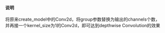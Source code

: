 #### 说明
将原来create_model中的Conv2d，将group参数替换为输出的channels个数，并再接一个kernel_size为1的Conv2d，即可达到depthwise Convolution的效果